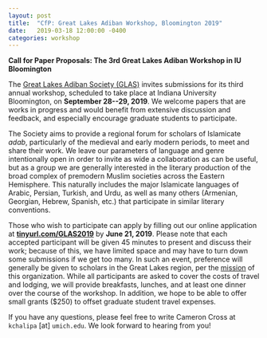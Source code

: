 ```yaml
---
layout: post
title:  "CfP: Great Lakes Adiban Workshop, Bloomington 2019"
date:   2019-03-18 12:00:00 -0400
categories: workshop
---
```


**Call for Paper Proposals: The 3rd Great Lakes Adiban Workshop in IU Bloomington**

The [Great Lakes Adiban Society (GLAS)](https://greatlakesadiban.github.io/) invites submissions for its third annual workshop, scheduled to take place at Indiana University Bloomington, on **September 28--29, 2019**. We welcome papers that are works in progress and would benefit from extensive discussion and feedback, and especially encourage graduate students to participate.

The Society aims to provide a regional forum for scholars of Islamicate *adab*, particularly of the medieval and early modern periods, to meet and share their work. We leave our parameters of language and genre intentionally open in order to invite as wide a collaboration as can be useful, but as a group we are generally interested in the literary production of the broad complex of premodern Muslim societies across the Eastern Hemisphere. This naturally includes the major Islamicate languages of Arabic, Persian, Turkish, and Urdu, as well as many others (Armenian, Georgian, Hebrew, Spanish, etc.) that participate in similar literary conventions.

Those who wish to participate can apply by filling out our online application at [**tinyurl.com/GLAS2019**](https://tinyurl.com/GLAS2019) by **June 21, 2019**. Please note that each accepted participant will be given 45 minutes to present and discuss their work; because of this, we have limited space and may have to turn down some submissions if we get too many. In such an event, preference will generally be given to scholars in the Great Lakes region, per the [mission](https://greatlakesadiban.github.io/about/) of this organization. While all participants are asked to cover the costs of travel and lodging, we will provide breakfasts, lunches, and at least one dinner over the course of the workshop. In addition, we hope to be able to offer small grants ($250) to offset graduate student travel expenses. 

If you have any questions, please feel free to write Cameron Cross at `kchalipa` [at] `umich.edu`. We look forward to hearing from you!
